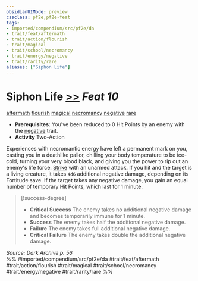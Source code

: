 ```yaml
---
obsidianUIMode: preview
cssclass: pf2e,pf2e-feat
tags:
- imported/compendium/src/pf2e/da
- trait/feat/aftermath
- trait/action/flourish
- trait/magical
- trait/school/necromancy
- trait/energy/negative
- trait/rarity/rare
aliases: ["Siphon Life"]
---
```

# Siphon Life  [>>](chapter-9-playing-the-game.md#Actions "Two-Action") *Feat 10*  
[aftermath](aftermath-da.md)  [flourish](flourish.md)  [magical](magical.md)  [necromancy](necromancy.md)  [negative](negative.md)  [rare](rare.md)  

- **Prerequisites**: You've been reduced to 0 Hit Points by an enemy with the [negative](negative.md) trait.
- **Activity** Two-Action

Experiences with necromantic energy have left a permanent mark on you, casting you in a deathlike pallor, chilling your body temperature to be ice-cold, turning your very blood black, and giving you the power to rip out an enemy's life force. [Strike](strike.md) with an unarmed attack. If you hit and the target is a living creature, it takes `4d6` additional negative damage, depending on its Fortitude save. If the target takes any negative damage, you gain an equal number of temporary Hit Points, which last for 1 minute.

> [!success-degree] 
> - **Critical Success** The enemy takes no additional negative damage and becomes temporarily immune for 1 minute.
> - **Success** The enemy takes half the additional negative damage.
> - **Failure** The enemy takes full additional negative damage.
> - **Critical Failure** The enemy takes double the additional negative damage.

*Source: Dark Archive p. 56*  
%% #imported/compendium/src/pf2e/da #trait/feat/aftermath #trait/action/flourish #trait/magical #trait/school/necromancy #trait/energy/negative #trait/rarity/rare %%